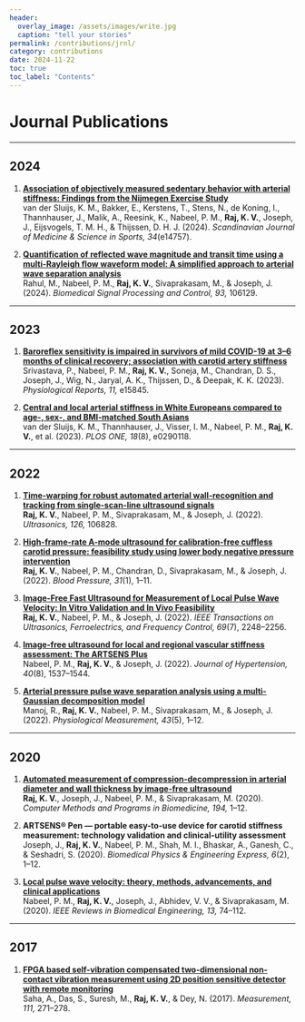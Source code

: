 ```yaml
---
header:
  overlay_image: /assets/images/write.jpg
  caption: "tell your stories"
permalink: /contributions/jrnl/
category: contributions
date: 2024-11-22
toc: true
toc_label: "Contents"
---
```


# Journal Publications

---

## 2024
1. [**Association of objectively measured sedentary behavior with arterial stiffness: Findings from the Nijmegen Exercise Study**](https://doi.org/10.1111/sms.1)  
   van der Sluijs, K. M., Bakker, E., Kerstens, T., Stens, N., de Koning, I., Thannhauser, J., Malik, A., Reesink, K., Nabeel, P. M., **Raj, K. V.**, Joseph, J., Eijsvogels, T. M. H., & Thijssen, D. H. J. (2024). *Scandinavian Journal of Medicine & Science in Sports, 34*(e14757).  

2. [**Quantification of reflected wave magnitude and transit time using a multi-Rayleigh flow waveform model: A simplified approach to arterial wave separation analysis**](https://doi.org/10.1016/j.bspc.2024.106129)  
   Rahul, M., Nabeel, P. M., **Raj, K. V.**, Sivaprakasam, M., & Joseph, J. (2024). *Biomedical Signal Processing and Control, 93,* 106129.  

---

## 2023
1. [**Baroreflex sensitivity is impaired in survivors of mild COVID-19 at 3–6 months of clinical recovery; association with carotid artery stiffness**](https://doi.org/10.14814/phy2.15845)  
   Srivastava, P., Nabeel, P. M., **Raj, K. V.**, Soneja, M., Chandran, D. S., Joseph, J., Wig, N., Jaryal, A. K., Thijssen, D., & Deepak, K. K. (2023). *Physiological Reports, 11,* e15845.  

2. [**Central and local arterial stiffness in White Europeans compared to age-, sex-, and BMI-matched South Asians**](https://doi.org/10.1371/journal.pone.0290118)  
   van der Sluijs, K. M., Thannhauser, J., Visser, I. M., Nabeel, P. M., **Raj, K. V.**, et al. (2023). *PLOS ONE, 18*(8), e0290118.  

---

## 2022
1. [**Time-warping for robust automated arterial wall-recognition and tracking from single-scan-line ultrasound signals**](https://doi.org/10.1016/j.ultras.2022.106828)  
   **Raj, K. V.**, Nabeel, P. M., Sivaprakasam, M., & Joseph, J. (2022). *Ultrasonics, 126,* 106828.  

2. [**High-frame-rate A-mode ultrasound for calibration-free cuffless carotid pressure: feasibility study using lower body negative pressure intervention**](https://doi.org/10.1080/08037051.2021.2022453)  
   **Raj, K. V.**, Nabeel, P. M., Chandran, D., Sivaprakasam, M., & Joseph, J. (2022). *Blood Pressure, 31*(1), 1–11.  

3. [**Image-Free Fast Ultrasound for Measurement of Local Pulse Wave Velocity: In Vitro Validation and In Vivo Feasibility**](https://doi.org/10.1109/TUFFC.2022.3172265)  
   **Raj, K. V.**, Nabeel, P. M., & Joseph, J. (2022). *IEEE Transactions on Ultrasonics, Ferroelectrics, and Frequency Control, 69*(7), 2248–2256.  

4. [**Image-free ultrasound for local and regional vascular stiffness assessment: The ARTSENS Plus**](https://doi.org/10.1097/HJH.0000000000003181)  
   Nabeel, P. M., **Raj, K. V.**, & Joseph, J. (2022). *Journal of Hypertension, 40*(8), 1537–1544.  

5. [**Arterial pressure pulse wave separation analysis using a multi-Gaussian decomposition model**](https://doi.org/10.1088/1361-6579/ac6e56)  
   Manoj, R., **Raj, K. V.**, Nabeel, P. M., Sivaprakasam, M., & Joseph, J. (2022). *Physiological Measurement, 43*(5), 1–12.  

---

## 2020
1. [**Automated measurement of compression-decompression in arterial diameter and wall thickness by image-free ultrasound**](https://doi.org/10.1016/j.cmpb.2020.105557)  
   **Raj, K. V.**, Joseph, J., Nabeel, P. M., & Sivaprakasam, M. (2020). *Computer Methods and Programs in Biomedicine, 194,* 1–12.  

2. **ARTSENS® Pen — portable easy-to-use device for carotid stiffness measurement: technology validation and clinical-utility assessment**  
   Joseph, J., **Raj, K. V.**, Nabeel, P. M., Shah, M. I., Bhaskar, A., Ganesh, C., & Seshadri, S. (2020). *Biomedical Physics & Engineering Express, 6*(2), 1–12.  

3. [**Local pulse wave velocity: theory, methods, advancements, and clinical applications**](https://doi.org/10.1109/RBME.2019.2931587)  
   Nabeel, P. M., **Raj, K. V.**, Joseph, J., Abhidev, V. V., & Sivaprakasam, M. (2020). *IEEE Reviews in Biomedical Engineering, 13,* 74–112.  

---

## 2017
1. [**FPGA based self-vibration compensated two-dimensional non-contact vibration measurement using 2D position sensitive detector with remote monitoring**](https://doi.org/10.1016/j.measurement.2017.07.038)  
   Saha, A., Das, S., Suresh, M., **Raj, K. V.**, & Dey, N. (2017). *Measurement, 111,* 271–278.  
